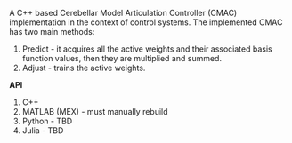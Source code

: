 A C++ based Cerebellar Model Articulation Controller (CMAC) implementation in the context of control systems. 
The implemented CMAC has two main methods:
1. Predict - it acquires all the active weights and their associated basis function values, then they are multiplied and summed.
2. Adjust - trains the active weights.

**API**
1. C++
2. MATLAB (MEX) - must manually rebuild
3. Python - TBD
4. Julia - TBD

